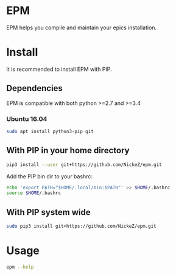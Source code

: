 # EPM

EPM helps you compile and maintain your epics installation.

# Install

It is recommended to install EPM with PIP.

## Dependencies

EPM is compatible with both python >=2.7 and >=3.4

### Ubuntu 16.04

```bash
sudo apt install python3-pip git
```

## With PIP in your home directory

```bash
pip3 install --user git+https://github.com/NickeZ/epm.git
```

Add the PIP bin dir to your bashrc:

```bash
echo 'export PATH="$HOME/.local/bin:$PATH"' >> $HOME/.bashrc
source $HOME/.bashrc
```

## With PIP system wide

```bash
sudo pip3 install git+https://github.com/NickeZ/epm.git
```

# Usage

```bash
epm --help
```
